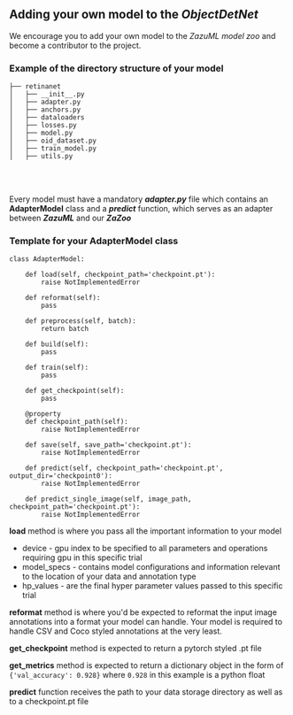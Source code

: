 ## Adding your own model to the ***ObjectDetNet***
We encourage you to add your own model to the *ZazuML model zoo* and become a contributor to the project. 

### Example of the directory structure of your model
```
├── retinanet
│   ├── __init__.py
│   ├── adapter.py
│   ├── anchors.py
│   ├── dataloaders
│   ├── losses.py
│   ├── model.py
│   ├── oid_dataset.py
│   ├── train_model.py
│   ├── utils.py
```
<br/><br/>    

Every model must have a mandatory ***adapter.py*** file which contains an **AdapterModel** 
class and a ***predict*** function, which serves as an adapter between ***ZazuML*** and our ***ZaZoo*** 

### Template for your AdapterModel class
```
class AdapterModel:

    def load(self, checkpoint_path='checkpoint.pt'):
        raise NotImplementedError

    def reformat(self):
        pass

    def preprocess(self, batch):
        return batch

    def build(self):
        pass

    def train(self):
        pass

    def get_checkpoint(self):
        pass

    @property
    def checkpoint_path(self):
        raise NotImplementedError

    def save(self, save_path='checkpoint.pt'):
        raise NotImplementedError

    def predict(self, checkpoint_path='checkpoint.pt', output_dir='checkpoint0'):
        raise NotImplementedError

    def predict_single_image(self, image_path, checkpoint_path='checkpoint.pt'):
        raise NotImplementedError
```

**load** method is where you pass all the important information to your model 

- device - gpu index to be specified to all parameters and operations requiring gpu in this specific trial
- model_specs - contains model configurations and information relevant to the location of your data and annotation type
- hp_values - are the final hyper parameter values passed to this specific trial

**reformat** method is where you'd be expected to reformat the input image annotations into a format your
model can handle. Your model is required to handle CSV and Coco styled annotations at the very least.

**get_checkpoint** method is expected to return a pytorch styled .pt file

**get_metrics** method is expected to return a dictionary object in the form of `{'val_accuracy': 0.928}` 
where `0.928` in this example is a python float

**predict** function receives the path to your data storage directory as well as to a checkpoint.pt file
